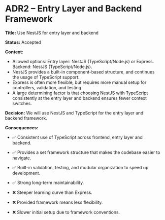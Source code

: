 # ADR2 – Entry Layer and Backend Framework

**Title:** Use NestJS for entry layer and backend

**Status:** Accepted  

**Context:**   
- Allowed options:
    Entry layer: NestJS (TypeScript/Node.js) or Express.  
    Backend: NestJS (TypeScript/Node.js).
- NestJS provides a built-in component-based structure, and continues the usage of TypeScript support.  
- Express is often more flexible, but requires more manual setup for controllers, validation, and testing.  
- A large determining factor is that choosing NestJS with TypeScript consistently at the entry layer and backend ensures fewer context switches.  

**Decision:**
We will use NestJS and TypeScript for the entry layer and backend framework.  

**Consequences:**  
- ✅ Consistent use of TypeScript across frontend, entry layer and backend.
- ✅ Provides a set framework structure that makes the codebase easier to navigate.  
- ✅ Built-in validation, testing, and modular organization to speed up development.  
- ✅ Strong long-term maintainability.  

- ❌ Steeper learning curve than Express.  
- ❌ Provided framework means less flexibility.  
- ❌ Slower initial setup due to framework conventions.  